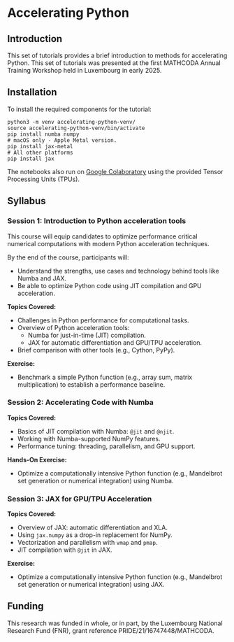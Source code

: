 # Accelerating Python

## Introduction

This set of tutorials provides a brief introduction to methods for accelerating
Python. This set of tutorials was presented at the first MATHCODA Annual
Training Workshop held in Luxembourg in early 2025.

## Installation

To install the required components for the tutorial:

    python3 -m venv accelerating-python-venv/
    source accelerating-python-venv/bin/activate
    pip install numba numpy
    # macOS only - Apple Metal version.
    pip install jax-metal
    # All other platforms
    pip install jax

The notebooks also run on [Google
Colaboratory](https://colab.research.google.com) using the provided Tensor
Processing Units (TPUs).

## Syllabus

### Session 1: Introduction to Python acceleration tools

This course will equip candidates to optimize performance critical numerical
computations with modern Python acceleration techniques.

By the end of the course, participants will:

* Understand the strengths, use cases and technology behind tools like Numba
  and JAX.  
* Be able to optimize Python code using JIT compilation and GPU acceleration.

**Topics Covered:**

* Challenges in Python performance for computational tasks.  
* Overview of Python acceleration tools:  
  * Numba for just-in-time (JIT) compilation.  
  * JAX for automatic differentiation and GPU/TPU acceleration.  
* Brief comparison with other tools (e.g., Cython, PyPy).

**Exercise:**

* Benchmark a simple Python function (e.g., array sum, matrix multiplication)
  to establish a performance baseline.

### Session 2: Accelerating Code with Numba

**Topics Covered:**

* Basics of JIT compilation with Numba: `@jit` and `@njit`.  
* Working with Numba-supported NumPy features.  
* Performance tuning: threading, parallelism, and GPU support.

**Hands-On Exercise:**

* Optimize a computationally intensive Python function (e.g., Mandelbrot set
  generation or numerical integration) using Numba.

### Session 3: JAX for GPU/TPU Acceleration

**Topics Covered:**

* Overview of JAX: automatic differentiation and XLA.  
* Using `jax.numpy` as a drop-in replacement for NumPy.  
* Vectorization and parallelism with `vmap` and `pmap`.  
* JIT compilation with `@jit` in JAX.

**Exercise:**

* Optimize a computationally intensive Python function (e.g., Mandelbrot set
  generation or numerical integration) using JAX.

## Funding

This research was funded in whole, or in part, by the Luxembourg National
Research Fund (FNR), grant reference PRIDE/21/16747448/MATHCODA.
